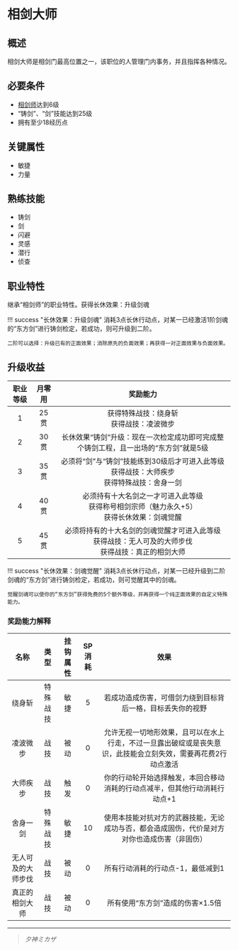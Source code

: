 # 相剑大师

## 概述

相剑大师是相剑门最高位置之一，该职位的人管理门内事务，并且指挥各种情况。

## 必要条件

* <a href="../XiangJian_Artisan" target="_blank">相剑师</a>达到6级
* “铸剑”、“剑”技能达到25级
* 拥有至少18经历点

## 关键属性

* 敏捷
* 力量

## 熟练技能

* 铸剑
* 剑
* 闪避
* 灵感
* 潜行
* 侦查

## 职业特性

继承“相剑师”的职业特性。获得长休效果：升级剑魂

!!! success "长休效果：升级剑魂"
    消耗3点长休行动点，对某一已经激活1阶剑魂的“东方剑”进行铸剑检定，若成功，则可升级到二阶。

    二阶可以选择：升级已有的正面效果；消除原先的负面效果；再获得一对正面效果与负面效果。


## 升级收益

职业等级|月零用|奖励能力
:--:|:--:|:--:
1|25贯|获得特殊战技：绕身斩<br>获得战技：凌波微步
2|30贯|长休效果“铸剑”升级：现在一次检定成功即可完成整个铸剑工程，且一出场的“东方剑”就是5级
3|35贯|必须将“剑”与“铸剑”技能练到30级后才可进入此等级<br>获得战技：大师疾步<br>获得特殊战技：舍身一剑
4|40贯|必须持有十大名剑之一才可进入此等级<br>获得称号相剑宗师（魅力永久+5）<br>获得长休效果：剑魂觉醒
5|45贯|必须将持有的十大名剑的剑魂觉醒才可进入此等级<br>获得战技：无人可及的大师步伐<br>获得战技：真正的相剑大师

!!! success "长休效果：剑魂觉醒"
    消耗3点长休行动点，对某一已经升级到二阶剑魂的“东方剑”进行铸剑检定，若成功，则可觉醒其中的剑魂。

    觉醒剑魂可以使你的“东方剑”获得免费的5个额外等级，并再获得一个纯正面效果的自定义特殊能力。

### 奖励能力解释

名称|类型|挂钩属性|SP消耗|效果
:--:|:--:|:--:|:--:|:--:
绕身斩|特殊战技|敏捷|5|若成功造成伤害，可借剑力绕到目标背后一格，目标丢失你的视野
凌波微步|战技|被动|0|允许无视一切地形效果，且可以在水上行走，不过一旦露出破绽或是丧失意识，此技能会立刻失效，需要再花费2行动点激活
大师疾步|战技|触发|0|你的行动轮开始选择触发，本回合移动消耗的行动点减半，但其他行动消耗行动点+1
舍身一剑|特殊战技|敏捷|10|使用本技能对抗对方的武器技能，无论成功与否，都会造成固伤，代价是对方对你也造成伤害（非固伤）
无人可及的大师步伐|战技|被动|0|所有行动消耗的行动点-1，最低减到1
真正的相剑大师|战技|被动|0|所有使用“东方剑”造成的伤害×1.5倍

---

> *夕神ミカザ*